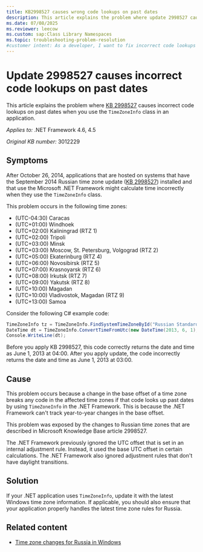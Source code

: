 ```yaml
---
title: KB2998527 causes wrong code lookups on past dates
description: This article explains the problem where update 2998527 causes incorrect code lookups on past dates when the application use TimeZoneInfo.
ms.date: 07/08/2025
ms.reviewer: leecow
ms.custom: sap:Class Library Namespaces
ms.topic: troubleshooting-problem-resolution
#customer intent: As a developer, I want to fix incorrect code lookups on past dates when using the TimeZoneInfo class so my application handles time zones correctly.
---
```

# Update 2998527 causes incorrect code lookups on past dates

This article explains the problem where [KB 2998527](https://support.microsoft.com/help/2998527) causes incorrect code lookups on past dates when you use the `TimeZoneInfo` class in an application.

_Applies to:_ .NET Framework 4.6, 4.5

_Original KB number:_ 3012229

## Symptoms

After October 26, 2014, applications that are hosted on systems that have the September 2014 Russian time zone update ([KB 2998527](https://support.microsoft.com/help/2998527)) installed and that use the Microsoft .NET Framework might calculate time incorrectly when they use the `TimeZoneInfo` class.

This problem occurs in the following time zones:

- (UTC-04:30) Caracas
- (UTC+01:00) Windhoek
- (UTC+02:00) Kaliningrad (RTZ 1)
- (UTC+02:00) Tripoli
- (UTC+03:00) Minsk
- (UTC+03:00) Moscow, St. Petersburg, Volgograd (RTZ 2)
- (UTC+05:00) Ekaterinburg (RTZ 4)
- (UTC+06:00) Novosibirsk (RTZ 5)
- (UTC+07:00) Krasnoyarsk (RTZ 6)
- (UTC+08:00) Irkutsk (RTZ 7)
- (UTC+09:00) Yakutsk (RTZ 8)
- (UTC+10:00) Magadan
- (UTC+10:00) Vladivostok, Magadan (RTZ 9)
- (UTC+13:00) Samoa

Consider the following C# example code:

```csharp
TimeZoneInfo tz = TimeZoneInfo.FindSystemTimeZoneById("Russian Standard Time");
DateTime dt = TimeZoneInfo.ConvertTimeFromUtc(new DateTime(2013, 6, 1), tz);
Console.WriteLine(dt);
```

Before you apply KB 2998527, this code correctly returns the date and time as June 1, 2013 at 04:00. After you apply update, the code incorrectly returns the date and time as June 1, 2013 at 03:00.

## Cause

This problem occurs because a change in the base offset of a time zone breaks any code in the affected time zones if that code looks up past dates by using `TimeZoneInfo` in the .NET Framework. This is because the .NET Framework can't track year-to-year changes in the base offset.

This problem was exposed by the changes to Russian time zones that are described in Microsoft Knowledge Base article 2998527.

The .NET Framework previously ignored the UTC offset that is set in an internal adjustment rule. Instead, it used the base UTC offset in certain calculations. The .NET Framework also ignored adjustment rules that don't have daylight transitions.

## Solution

If your .NET application uses `TimeZoneInfo`, update it with the latest Windows time zone information. If applicable, you should also ensure that your application properly handles the latest time zone rules for Russia.

## Related content

- [Time zone changes for Russia in Windows](https://support.microsoft.com/topic/time-zone-changes-for-russia-in-windows-43f3d691-0bab-eb64-3ec1-6451d148194c)
